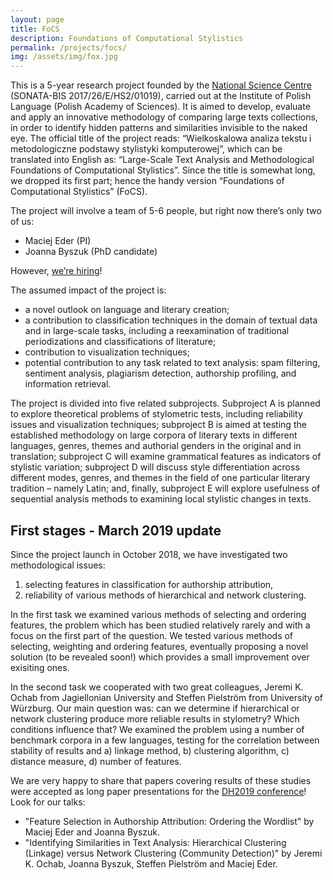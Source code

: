 ```yaml
---
layout: page
title: FoCS
description: Foundations of Computational Stylistics
permalink: /projects/focs/
img: /assets/img/fox.jpg
---
```




This is a 5-year research project founded by the [National Science Centre](https://ncn.gov.pl/?language=en) (SONATA-BIS 2017/26/E/HS2/01019), carried out at the Institute of Polish Language (Polish Academy of Sciences). It is aimed to develop, evaluate and apply an innovative methodology of comparing large texts collections, in order to identify hidden patterns and similarities invisible to the naked eye. The official title of the project reads: “Wielkoskalowa analiza tekstu i metodologiczne podstawy stylistyki komputerowej”, which can be translated into English as: “Large-Scale Text Analysis and Methodological Foundations of Computational Stylistics”. Since the title is somewhat long, we dropped its first part; hence the handy version “Foundations of Computational Stylistics” (FoCS).

The project will involve a team of 5-6 people, but right now there’s only two of us:

* Maciej Eder (PI)
* Joanna Byszuk (PhD candidate)

However, [we’re hiring](https://computationalstylistics.github.io/blog/focs_postdoc1/)!

The assumed impact of the project is:

* a novel outlook on language and literary creation;
* a contribution to classification techniques in the domain of textual data and in large-scale tasks, including a reexamination of traditional periodizations and classifications of literature;
* contribution to visualization techniques;
* potential contribution to any task related to text analysis: spam filtering, sentiment analysis, plagiarism detection, authorship profiling, and information retrieval.

The project is divided into five related subprojects. Subproject A is planned to explore theoretical problems of stylometric tests, including reliability issues and visualization techniques; subproject B is aimed at testing the established methodology on large corpora of literary texts in different languages, genres, themes and authorial genders in the original and in translation; subproject C will examine grammatical features as indicators of stylistic variation; subproject D will discuss style differentiation across different modes, genres, and themes in the field of one particular literary tradition – namely Latin; and, finally, subproject E will explore usefulness of sequential analysis methods to examining local stylistic changes in texts.

## First stages - March 2019 update
Since the project launch in October 2018, we have investigated two methodological issues: 
1) selecting features in classification for authorship attribution,   
2) reliability of various methods of hierarchical and network clustering.   
  
In the first task we examined various methods of selecting and ordering features, the problem which has been studied relatively rarely and with a focus on the first part of the question. We tested various methods of selecting, weighting and ordering features, eventually proposing a novel solution (to be revealed soon!) which provides a small improvement over exisiting ones.     
  
In the second task we cooperated with two great colleagues, Jeremi K. Ochab from Jagiellonian University and Steffen Pielström from University of Würzburg. Our main question was: can we determine if hierarchical or network clustering produce more reliable results in stylometry? Which conditions influence that? We examined the problem using a number of benchmark corpora in a few languages, testing for the correlation between stability of results and a) linkage method, b) clustering algorithm, c) distance measure, d) number of features.  

We are very happy to share that papers covering results of these studies were accepted as long paper presentations for the [DH2019 conference](https://dh2019.adho.org/)!  
Look for our talks:  
* "Feature Selection in Authorship Attribution: Ordering the Wordlist" by Maciej Eder and Joanna Byszuk.
* "Identifying Similarities in Text Analysis: Hierarchical Clustering (Linkage) versus Network Clustering (Community Detection)" by Jeremi K. Ochab, Joanna Byszuk, Steffen Pielström and Maciej Eder.

